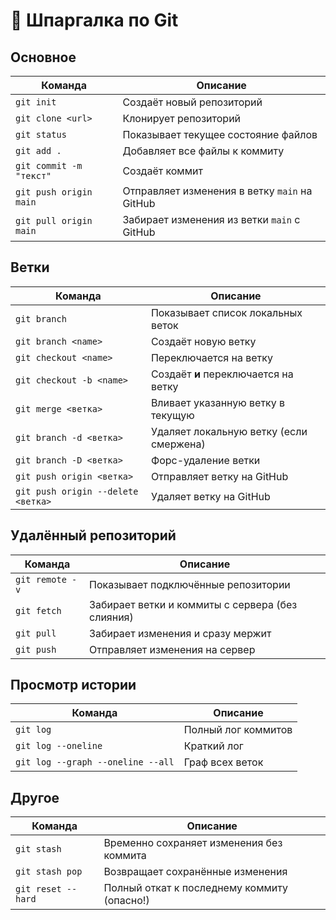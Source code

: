 
# 🚀 Шпаргалка по Git

## Основное

| Команда | Описание |
|--------|----------|
| `git init` | Создаёт новый репозиторий |
| `git clone <url>` | Клонирует репозиторий |
| `git status` | Показывает текущее состояние файлов |
| `git add .` | Добавляет все файлы к коммиту |
| `git commit -m "текст"` | Создаёт коммит |
| `git push origin main` | Отправляет изменения в ветку `main` на GitHub |
| `git pull origin main` | Забирает изменения из ветки `main` с GitHub |

## Ветки

| Команда | Описание |
|--------|----------|
| `git branch` | Показывает список локальных веток |
| `git branch <name>` | Создаёт новую ветку |
| `git checkout <name>` | Переключается на ветку |
| `git checkout -b <name>` | Создаёт **и** переключается на ветку |
| `git merge <ветка>` | Вливает указанную ветку в текущую |
| `git branch -d <ветка>` | Удаляет локальную ветку (если смержена) |
| `git branch -D <ветка>` | Форс-удаление ветки |
| `git push origin <ветка>` | Отправляет ветку на GitHub |
| `git push origin --delete <ветка>` | Удаляет ветку на GitHub |

## Удалённый репозиторий

| Команда | Описание |
|--------|----------|
| `git remote -v` | Показывает подключённые репозитории |
| `git fetch` | Забирает ветки и коммиты с сервера (без слияния) |
| `git pull` | Забирает изменения и сразу мержит |
| `git push` | Отправляет изменения на сервер |

## Просмотр истории

| Команда | Описание |
|--------|----------|
| `git log` | Полный лог коммитов |
| `git log --oneline` | Краткий лог |
| `git log --graph --oneline --all` | Граф всех веток |

## Другое

| Команда | Описание |
|--------|----------|
| `git stash` | Временно сохраняет изменения без коммита |
| `git stash pop` | Возвращает сохранённые изменения |
| `git reset --hard` | Полный откат к последнему коммиту (опасно!) |
